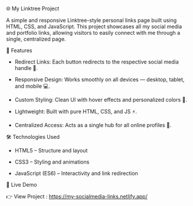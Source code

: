 🌐 My Linktree Project

A simple and responsive Linktree-style personal links page built using HTML, CSS, and JavaScript. This project showcases all my social media and portfolio links, allowing visitors to easily connect with me through a single, centralized page.


🚀 Features

- Redirect Links: Each button redirects to the respective social media handle 🧭.

- Responsive Design: Works smoothly on all devices — desktop, tablet, and mobile 💻.

-  Custom Styling: Clean UI with hover effects and personalized colors 🎨.

- Lightweight: Built with pure HTML, CSS, and JS ⚡.

- Centralized Access: Acts as a single hub for all online profiles 🔗.


🛠️ Technologies Used

- HTML5 – Structure and layout

- CSS3 – Styling and animations

- JavaScript (ES6) – Interactivity and link redirection

  
🔗 Live Demo

👉 View Project : https://my-socialmedia-links.netlify.app/
